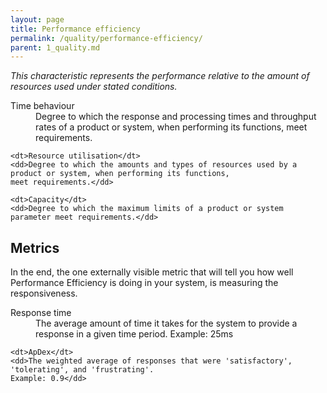 ```yaml
---
layout: page
title: Performance efficiency
permalink: /quality/performance-efficiency/
parent: 1_quality.md
---
```


_This characteristic represents the performance relative to the amount of resources used under stated conditions._

<dl>
    <dt>Time behaviour</dt>
    <dd>Degree to which the response and processing times and throughput rates of a product or system, when performing 
    its functions, meet requirements.</dd>
    
    <dt>Resource utilisation</dt>
    <dd>Degree to which the amounts and types of resources used by a product or system, when performing its functions,
    meet requirements.</dd>
    
    <dt>Capacity</dt>
    <dd>Degree to which the maximum limits of a product or system parameter meet requirements.</dd>
</dl>

## Metrics

In the end, the one externally visible metric that will tell you how well Performance Efficiency is doing in your system,
is measuring the responsiveness.

<dl>
    <dt>Response time</dt>
    <dd>The average amount of time it takes for the system to provide a response in a given time period.
    Example: 25ms</dd>
    
    <dt>ApDex</dt>
    <dd>The weighted average of responses that were 'satisfactory', 'tolerating', and 'frustrating'.
    Example: 0.9</dd>
</dl>
